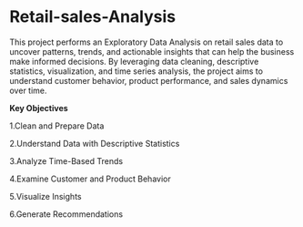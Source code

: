 # Retail-sales-Analysis
This project performs an Exploratory Data Analysis on retail sales data to uncover patterns, trends, and actionable insights that can help the business make informed decisions. By leveraging data cleaning, descriptive statistics, visualization, and time series analysis, the project aims to understand customer behavior, product performance, and sales dynamics over time.

**Key Objectives**

1.Clean and Prepare Data

2.Understand Data with Descriptive Statistics

3.Analyze Time-Based Trends

4.Examine Customer and Product Behavior

5.Visualize Insights

6.Generate Recommendations
